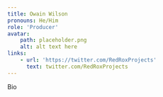 ```yaml
---
title: Owain Wilson
pronouns: He/Him
role: 'Producer'
avatar:
    path: placeholder.png
    alt: alt text here
links:
    - url: 'https://twitter.com/RedRoxProjects'
      text: twitter.com/RedRoxProjects
---
```


Bio
